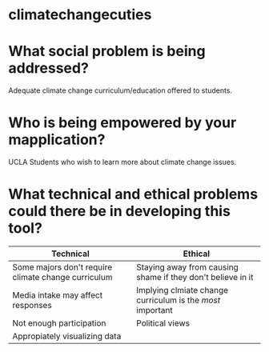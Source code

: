 # climatechangecuties
# What social problem is being addressed?
Adequate climate change curriculum/education offered to students.
# Who is being empowered by your mapplication?
UCLA Students who wish to learn more about climate change issues.
# What technical and ethical problems could there be in developing this tool?
Technical | Ethical
------------ | -------------
Some majors don't require climate change curriculum| Staying away from causing shame if they don't believe in it
Media intake may affect responses | Implying clmiate change curriculum is the *most* important
Not enough participation | Political views 
Appropiately visualizing data | 

